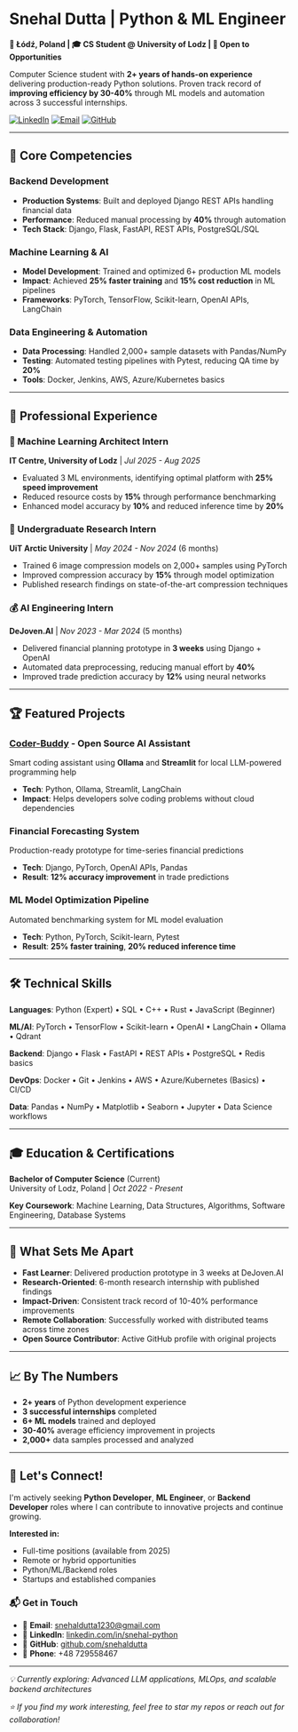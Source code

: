 # Snehal Dutta | Python & ML Engineer

**📍 Łódź, Poland | 🎓 CS Student @ University of Lodz | 💼 Open to Opportunities**

Computer Science student with **2+ years of hands-on experience** delivering production-ready Python solutions. Proven track record of **improving efficiency by 30-40%** through ML models and automation across 3 successful internships.

[![LinkedIn](https://img.shields.io/badge/LinkedIn-Connect-blue)](https://www.linkedin.com/in/snehal-python)
[![Email](https://img.shields.io/badge/Email-Contact-red)](mailto:snehaldutta1230@gmail.com)
[![GitHub](https://img.shields.io/badge/GitHub-Follow-black)](https://github.com/snehaldutta)

---

## 🎯 Core Competencies

### Backend Development
- **Production Systems**: Built and deployed Django REST APIs handling financial data
- **Performance**: Reduced manual processing by **40%** through automation
- **Tech Stack**: Django, Flask, FastAPI, REST APIs, PostgreSQL/SQL

### Machine Learning & AI
- **Model Development**: Trained and optimized 6+ production ML models
- **Impact**: Achieved **25% faster training** and **15% cost reduction** in ML pipelines
- **Frameworks**: PyTorch, TensorFlow, Scikit-learn, OpenAI APIs, LangChain

### Data Engineering & Automation
- **Data Processing**: Handled 2,000+ sample datasets with Pandas/NumPy
- **Testing**: Automated testing pipelines with Pytest, reducing QA time by **20%**
- **Tools**: Docker, Jenkins, AWS, Azure/Kubernetes basics

---

## 💼 Professional Experience

### 🚀 Machine Learning Architect Intern
**IT Centre, University of Lodz** | *Jul 2025 - Aug 2025*
- Evaluated 3 ML environments, identifying optimal platform with **25% speed improvement**
- Reduced resource costs by **15%** through performance benchmarking
- Enhanced model accuracy by **10%** and reduced inference time by **20%**

### 🔬 Undergraduate Research Intern
**UiT Arctic University** | *May 2024 - Nov 2024* (6 months)
- Trained 6 image compression models on 2,000+ samples using PyTorch
- Improved compression accuracy by **15%** through model optimization
- Published research findings on state-of-the-art compression techniques

### 💰 AI Engineering Intern
**DeJoven.AI** | *Nov 2023 - Mar 2024* (5 months)
- Delivered financial planning prototype in **3 weeks** using Django + OpenAI
- Automated data preprocessing, reducing manual effort by **40%**
- Improved trade prediction accuracy by **12%** using neural networks

---

## 🏆 Featured Projects

### [Coder-Buddy](https://github.com/snehaldutta/coder-buddy) - Open Source AI Assistant
Smart coding assistant using **Ollama** and **Streamlit** for local LLM-powered programming help
- **Tech**: Python, Ollama, Streamlit, LangChain
- **Impact**: Helps developers solve coding problems without cloud dependencies

### Financial Forecasting System
Production-ready prototype for time-series financial predictions
- **Tech**: Django, PyTorch, OpenAI APIs, Pandas
- **Result**: **12% accuracy improvement** in trade predictions

### ML Model Optimization Pipeline
Automated benchmarking system for ML model evaluation
- **Tech**: Python, PyTorch, Scikit-learn, Pytest
- **Result**: **25% faster training**, **20% reduced inference time**

---

## 🛠️ Technical Skills

**Languages**: Python (Expert) • SQL • C++ • Rust • JavaScript (Beginner)

**ML/AI**: PyTorch • TensorFlow • Scikit-learn • OpenAI • LangChain • Ollama • Qdrant

**Backend**: Django • Flask • FastAPI • REST APIs • PostgreSQL • Redis basics

**DevOps**: Docker • Git • Jenkins • AWS • Azure/Kubernetes (Basics) • CI/CD

**Data**: Pandas • NumPy • Matplotlib • Seaborn • Jupyter • Data Science workflows

---

## 🎓 Education & Certifications

**Bachelor of Computer Science** (Current)  
University of Lodz, Poland | *Oct 2022 - Present*

**Key Coursework**: Machine Learning, Data Structures, Algorithms, Software Engineering, Database Systems

---

## 🌟 What Sets Me Apart

- **Fast Learner**: Delivered production prototype in 3 weeks at DeJoven.AI
- **Research-Oriented**: 6-month research internship with published findings
- **Impact-Driven**: Consistent track record of 10-40% performance improvements
- **Remote Collaboration**: Successfully worked with distributed teams across time zones
- **Open Source Contributor**: Active GitHub profile with original projects

---

## 📈 By The Numbers

- **2+ years** of Python development experience
- **3 successful internships** completed
- **6+ ML models** trained and deployed
- **30-40%** average efficiency improvement in projects
- **2,000+** data samples processed and analyzed

---

## 🤝 Let's Connect!

I'm actively seeking **Python Developer**, **ML Engineer**, or **Backend Developer** roles where I can contribute to innovative projects and continue growing.

**Interested in:**
- Full-time positions (available from 2025)
- Remote or hybrid opportunities
- Python/ML/Backend roles
- Startups and established companies

### 📬 Get in Touch

- 📧 **Email**: [snehaldutta1230@gmail.com](mailto:snehaldutta1230@gmail.com)
- 💼 **LinkedIn**: [linkedin.com/in/snehal-python](https://www.linkedin.com/in/snehal-python)
- 🐙 **GitHub**: [github.com/snehaldutta](https://github.com/snehaldutta)
- 📱 **Phone**: +48 729558467

---

*💡 Currently exploring: Advanced LLM applications, MLOps, and scalable backend architectures*

*⭐ If you find my work interesting, feel free to star my repos or reach out for collaboration!*
